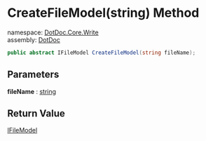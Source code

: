 ﻿# CreateFileModel\(string\) Method

namespace: [DotDoc\.Core\.Write](../../DotDoc.Core.Write.md)<br />
assembly: [DotDoc](../../../DotDoc.md)



```csharp
public abstract IFileModel CreateFileModel(string fileName);
```

## Parameters

__fileName__ : [string](https://docs.microsoft.com/dotnet/api/System.String)



## Return Value

[IFileModel](../../../DotDoc/DotDoc.Core.Write/IFileModel.md)



